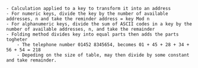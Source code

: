 	- Calculation applied to a key to transform it into an address
	- For numeric keys, divide the key by the number of available addresses, n and take the reminder address = key Mod n
	- For alphanumeric keys, divide the sum of ASCII codes in a key by the number of available addresses, n, and take the remainder
	- Folding method divides key into equal parts then adds the parts togheter 
		- The telephone number 01452 8345654, becomes 01 + 45 + 28 + 34 + 56 + 54 = 218
		- Depeding on the size of table, may then divide by some constant and take remainder.


